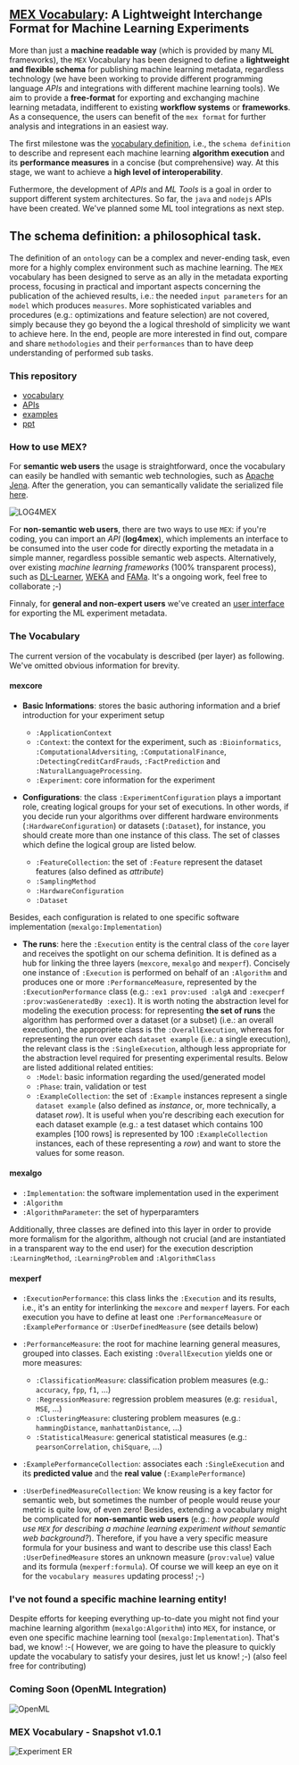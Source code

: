 ## [MEX Vocabulary](http://mex.aksw.org/): A Lightweight Interchange Format for Machine Learning Experiments

More than just a **machine readable way** (which is provided by many ML frameworks), the `MEX` Vocabulary has been designed to define a **lightweight and flexible schema** for publishing machine learning metadata, regardless technology (we have been working to provide different programming language *APIs* and integrations with different machine learning tools). We aim to provide a **free-format** for exporting and exchanging machine learning metadata, indifferent to existing **workflow systems** or **frameworks**. As a consequence, the users can benefit of the `mex format` for further analysis and integrations in an easiest way.

The first milestone was the [vocabulary definition](http://www.w3.org/standards/semanticweb/ontology), i.e., the `schema definition` to describe and represent each machine learning **algorithm execution** and its **performance measures** in a concise (but comprehensive) way. At this stage, we want to achieve a **high level of interoperability**.

Futhermore, the development of *APIs* and *ML Tools* is a goal in order to support different system architectures. So far, the `java` and `nodejs` APIs have been created. We've planned some ML tool integrations as next step. 

## The schema definition: a philosophical task.

The definition of an `ontology` can be a complex and never-ending task, even more for a highly complex environment such as machine learning. The `MEX` vocabulary has been designed to serve as an ally in the metadata exporting process, focusing in practical and important aspects concerning the publication of the achieved results, i.e.: the needed `input parameters` for an `model` which produces `measures`. More sophisticated variables and procedures (e.g.: optimizations and feature selection) are not covered, simply because they go beyond the a logical threshold of simplicity we want to achieve here. In the end, people are more interested in find out, compare and share `methodologies` and their `performances` than to have deep understanding of performed sub tasks. 

### This repository
  * [vocabulary](https://github.com/dnes85/mexproject/tree/master/ontology)
  * [APIs](https://github.com/dnes85/mexproject/tree/master/algorithm)
  * [examples](https://github.com/dnes85/mexproject/tree/master/proof)
  * [ppt](https://github.com/dnes85/mexproject/tree/master/ppt)

### How to use MEX?

For **semantic web users** the usage is straightforward, once the vocabulary can easily be handled with semantic web technologies, such as [Apache Jena](https://jena.apache.org/). After the generation, you can semantically validate the serialized file [here](http://mex.aksw.org/). 

![LOG4MEX](http://dne5.com/mex/diagram/log4mex-small.png)

For **non-semantic web users**, there are two ways to use `MEX`: if you're coding, you can import an *API* (**log4mex**), which implements an interface to be consumed into the user code for directly exporting the metadata in a simple manner, regardless possible semantic web aspects. Alternatively, over existing *machine learning frameworks* (100% transparent process), such as [DL-Learner](http://dl-learner.org/), [WEKA](http://www.cs.waikato.ac.nz/ml/weka/) and [FAMa](https://github.com/duartejulio/fama). It's a ongoing work, feel free to collaborate ;-)

Finnaly, for **general and non-expert users** we've created an [user interface](http://mex.aksw.org/) for exporting the ML experiment metadata.

### The Vocabulary

The current version of the vocabulaty is described (per layer) as following. We've omitted obvious information for brevity.

#### mexcore
* **Basic Informations**: stores the basic authoring information and a brief introduction for your experiment setup
  * `:ApplicationContext`
  * `:Context`: the context for the experiment, such as `:Bioinformatics`, `:ComputationalAdversiting`, `:ComputationalFinance`, `:DetectingCreditCardFrauds`, `:FactPrediction` and `:NaturalLanguageProcessing`.
  * `:Experiment`: core information for the experiment

* **Configurations**: the class `:ExperimentConfiguration` plays a important role, creating logical groups for your set of executions. In other words, if you decide run your algorithms over different hardware environments (`:HardwareConfiguration`) or datasets (`:Dataset`), for instance, you should create more than one instance of this class. The set of classes which define the logical group are listed below. 
  * `:FeatureCollection`: the set of `:Feature` represent the dataset features (also defined as *attribute*)
  * `:SamplingMethod`
  * `:HardwareConfiguration`
  * `:Dataset`
  
Besides, each configuration is related to one specific software implementation (`mexalgo:Implementation`)

* **The runs**: here the `:Execution` entity is the central class of the `core` layer and receives the spotlight on our schema definition. It is defined as a hub for linking the three layers (`mexcore`, `mexalgo` and `mexperf`). Concisely one instance of `:Execution` is performed on behalf of an `:Algorithm` and produces one or more `:PerformanceMeasure`, represented by the `:ExecutionPerformance` class (e.g.: `:ex1 prov:used :algA` and `:execperf :prov:wasGeneratedBy :exec1`). It is worth noting the abstraction level for modeling the execution process: for representing **the set of runs** the algorithm has performed over a dataset (or a subset) (i.e.: an overall execution), the appropriete class is the `:OverallExecution`, whereas for representing the run over each `dataset example` (i.e.: a single execution), the relevant class is the `:SingleExecution`, although less appropriate for the abstraction level required for presenting experimental results.
Below are listed additional related entities: 
  * `:Model`: basic information regarding the used/generated model
  * `:Phase`: train, validation or test
  * `:ExampleCollection`: the set of `:Example` instances represent a single `dataset example` (also defined as *instance*, or, more technically, a dataset *row*). It is useful when you're describing each execution for each dataset example (e.g.: a test dataset which contains 100 examples [100 rows] is represented by 100 `:ExampleCollection` instances, each of these representing a *row*) and want to store the values for some reason.

#### mexalgo
* `:Implementation`: the software implementation used in the experiment
* `:Algorithm`
* `:AlgorithmParameter`: the set of hyperparamters

Additionally, three classes are defined into this layer in order to provide more formalism for the algorithm, although not crucial (and are instantiated in a transparent way to the end user) for the execution description `:LearningMethod`, `:LearningProblem` and `:AlgorithmClass` 

#### mexperf
* `:ExecutionPerformance`: this class links the `:Execution` and its results, i.e., it's an entity for interlinking the `mexcore` and `mexperf` layers. For each execution you have to define at least one `:PerformanceMeasure` or `:ExamplePerformance` or `:UserDefinedMeasure` (see details below)

* `:PerformanceMeasure`: the root for machine learning general measures, grouped into classes. Each existing `:OverallExecution` yields one or more measures:
  * `:ClassificationMeasure`: classification problem measures (e.g.: `accuracy`, `fpp`, `f1`, ...)
  * `:RegressionMeasure`: regression problem measures (e.g: `residual`, `MSE`, ...)
  * `:ClusteringMeasure`: clustering problem measures (e.g.: `hammingDistance`, `manhattanDistance`, ...)
  * `:StatisticalMeasure`: generical statistical measures (e.g.: `pearsonCorrelation`, `chiSquare`, ...)

* `:ExamplePerformanceCollection`: associates each `:SingleExecution` and its **predicted value** and the **real value** (`:ExamplePerformance`) 

* `:UserDefinedMeasureCollection`: We know reusing is a key factor for semantic web, but sometimes the number of people would reuse your metric is quite low, of even zero! Besides, extending a vocabulary might be complicated for **non-semantic web users** (e.g.: *how people would use `MEX` for describing a machine learning experiment without semantic web background?*). 
Therefore, if you have a very specific measure formula for your business and want to describe use this class! Each `:UserDefinedMeasure` stores an unknown measure (`prov:value`) value and its formula (`mexperf:formula`). 
Of course we will keep an eye on it for the `vocabulary measures` updating process! ;-)

### I've not found a specific machine learning entity!
Despite efforts for keeping everything up-to-date you might not find your machine learning algorithm (`mexalgo:Algorithm`) into `MEX`, for instance, or even one specific machine learning tool (`mexalgo:Implementation`). That's bad, we know! :-( However, we are going to have the pleasure to quickly update the vocabulary to satisfy your desires, just let us know! ;-)
(also feel free for contributing)

### Coming Soon (OpenML Integration)
![OpenML](http://dne5.com/mex/diagram/openML.png)

### MEX Vocabulary - Snapshot v1.0.1
![Experiment ER](http://dne5.com/mex/diagram/mex-1.0.1.png)

